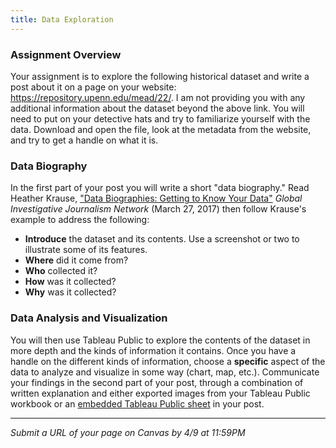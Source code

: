 ```yaml
---
title: Data Exploration
---
```


### Assignment Overview
Your assignment is to explore the following historical dataset and write a post about it on a page on your website: <https://repository.upenn.edu/mead/22/>. I am not providing you with any additional information about the dataset beyond the above link. You will need to put on your detective hats and try to familiarize yourself with the data. Download and open the file, look at the metadata from the website, and try to get a handle on what it is.

### Data Biography
In the first part of your post you will write a short "data biography." Read Heather Krause, ["Data Biographies: Getting to Know Your Data"](https://gijn.org/2017/03/27/data-biographies-getting-to-know-your-data/) *Global Investigative Journalism Network* (March 27, 2017) then follow Krause's example to address the following:

- **Introduce** the dataset and its contents. Use a screenshot or two to illustrate some of its features.
- **Where** did it come from?
- **Who** collected it?
- **How** was it collected?
- **Why** was it collected?

### Data Analysis and Visualization
You will then use Tableau Public to explore the contents of the dataset in more depth and the kinds of information it contains. Once you have a handle on the different kinds of information, choose a **specific** aspect of the data to analyze and visualize in some way (chart, map, etc.). Communicate your findings in the second part of your post, through a combination of written explanation and either exported images from your Tableau Public workbook or an [embedded Tableau Public sheet](https://perceptivedata.com.au/embed-tableau-in-website/) in your post.

---

*Submit a URL of your page on Canvas by 4/9 at 11:59PM*